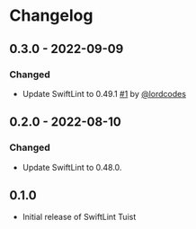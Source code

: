 # Changelog

## 0.3.0 - 2022-09-09

### Changed

- Update SwiftLint to 0.49.1 [#1](https://github.com/lordcodes/swiftlint-tuist/pull/1) by [@lordcodes](https://github.com/lordcodes)

## 0.2.0 - 2022-08-10

### Changed

- Update SwiftLint to 0.48.0.

## 0.1.0

- Initial release of SwiftLint Tuist
